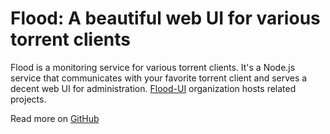 # Flood: A beautiful web UI for various torrent clients

Flood is a monitoring service for various torrent clients. It's a Node.js service that communicates with your favorite torrent client and serves a decent web UI for administration. [Flood-UI](https://github.com/Flood-UI) organization hosts related projects.

Read more on [GitHub](https://github.com/jesec/flood)
